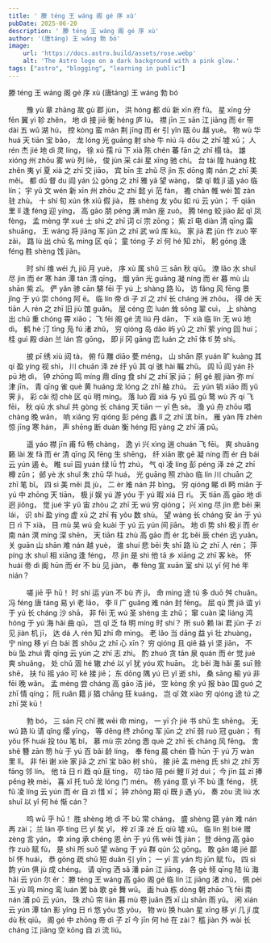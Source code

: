 ```yaml
---
title: ' 滕 téng 王 wáng 阁 gé 序 xù'
pubDate: 2025-06-20
description: ' 滕 téng 王 wáng 阁 gé 序 xù'
author: '(唐táng) 王 wáng 勃 bó'
image:
    url: 'https://docs.astro.build/assets/rose.webp'
    alt: 'The Astro logo on a dark background with a pink glow.'
tags: ["astro", "blogging", "learning in public"]
---
```


 滕 téng 王 wáng 阁 gé 序 xù
(唐táng) 王 wáng 勃 bó

 　   　   豫 yù 章 zhāng 故 gù 郡 jùn，  洪 hóng 都 dū 新 xīn 府 fǔ。  星 xīng 分 fēn 翼 yì 轸 zhěn，  地 dì 接 jiē 衡 héng 庐 lú。  襟 jīn 三 sān 江 jiāng 而 ér 带 dài 五 wǔ 湖 hú，  控 kòng 蛮 mán 荆 jīng 而 ér 引 yǐn 瓯 ōu 越 yuè。  物 wù 华 huá 天 tiān 宝 bǎo，  龙 lóng 光 guāng 射 shè 牛 niú 斗 dǒu 之 zhī 墟 xū；  人 rén 杰 jié 地 dì 灵 líng，  徐 xú 孺 rú 下 xià 陈 chén 蕃 fān 之 zhī 榻 tà。  雄 xióng 州 zhōu 雾 wù 列 liè，  俊 jùn 采 cǎi 星 xīng 驰 chí。  台 tái 隍 huáng 枕 zhěn 夷 yí 夏 xià 之 zhī 交 jiāo，  宾 bīn 主 zhǔ 尽 jìn 东 dōng 南 nán 之 zhī 美 měi。  都 dū 督 du 阎 yán 公 gōng 之 zhī 雅 yǎ 望 wàng，  棨 qǐ 戟 jǐ 遥 yáo 临 lín；  宇 yǔ 文 wén 新 xīn 州 zhōu 之 zhī 懿 yì 范 fàn，  襜 chān 帷 wéi 暂 zàn 驻 zhù。  十 shí 旬 xún 休 xiū 假 jià，  胜 shèng 友 yǒu 如 rú 云 yún；  千 qiān 里 lǐ 逢 féng 迎 yíng，  高 gāo 朋 péng 满 mǎn 座 zuò。  腾 téng 蛟 jiāo 起 qǐ 凤 fèng，  孟 mèng 学 xué 士 shì 之 zhī 词 cí 宗 zōng；  紫 zǐ 电 diàn 清 qīng 霜 shuāng，  王 wáng 将 jiāng 军 jūn 之 zhī 武 wǔ 库 kù。  家 jiā 君 jūn 作 zuò 宰 zǎi，  路 lù 出 chū 名 míng 区 qū；  童 tóng 子 zǐ 何 hé 知 zhī，  躬 gōng 逢 féng 胜 shèng 饯 jiàn。

 　   　   时 shí 维 wéi 九 jiǔ 月 yuè，  序 xù 属 shǔ 三 sān 秋 qiū。  潦 lǎo 水 shuǐ 尽 jìn 而 ér 寒 hán 潭 tán 清 qīng，  烟 yān 光 guāng 凝 níng 而 ér 暮 mù 山 shān 紫 zǐ。  俨 yǎn 骖 cān 騑 fēi 于 yú 上 shàng 路 lù，  访 fǎng 风 fēng 景 jǐng 于 yú 崇 chóng 阿 ē。  临 lín 帝 dì 子 zǐ 之 zhī 长 cháng 洲 zhōu，  得 dé 天 tiān 人 rén 之 zhī 旧 jiù 馆 guǎn。  层 céng 峦 luán 耸 sǒng 翠 cuì，  上 shàng 出 chū 重 chóng 霄 xiāo；  飞 fēi 阁 gé 流 liú 丹 dān，  下 xià 临 lín 无 wú 地 dì。  鹤 hè 汀 tīng 凫 fú 渚 zhǔ，  穷 qióng 岛 dǎo 屿 yǔ 之 zhī 萦 yíng 回 huí；  桂 guì 殿 diàn 兰 lán 宫 gōng，  即 jí 冈 gāng 峦 luán 之 zhī 体 tǐ 势 shì。

 　   　   披 pī 绣 xiù 闼 tà，  俯 fǔ 雕 diāo 甍 méng，  山 shān 原 yuán 旷 kuàng 其 qí 盈 yíng 视 shì，  川 chuān 泽 zé 纡 yū 其 qí 骇 hài 瞩 zhǔ。  闾 lǘ 阎 yán 扑 pū 地 dì，  钟 zhōng 鸣 míng 鼎 dǐng 食 shí 之 zhī 家 jiā；  舸 gě 舰 jiàn 弥 mí 津 jīn，  青 qīng 雀 què 黄 huáng 龙 lóng 之 zhī 舳 zhú。  云 yún 销 xiāo 雨 yǔ 霁 jì，  彩 cǎi 彻 chè 区 qū 明 míng。  落 luò 霞 xiá 与 yǔ 孤 gū 鹜 wù 齐 qí 飞 fēi，  秋 qiū 水 shuǐ 共 gòng 长 cháng 天 tiān 一 yī 色 sè。  渔 yú 舟 zhōu 唱 chàng 晚 wǎn，  响 xiǎng 穷 qióng 彭 péng 蠡 lǐ 之 zhī 滨 bīn，  雁 yàn 阵 zhèn 惊 jīng 寒 hán，  声 shēng 断 duàn 衡 héng 阳 yáng 之 zhī 浦 pǔ。

 　   　   遥 yáo 襟 jīn 甫 fǔ 畅 chàng，  逸 yì 兴 xìng 遄 chuán 飞 fēi。  爽 shuǎng 籁 lài 发 fā 而 ér 清 qīng 风 fēng 生 shēng，  纤 xiān 歌 gē 凝 níng 而 ér 白 bái 云 yún 遏 è。  睢 suī 园 yuán 绿 lǜ 竹 zhú，  气 qì 凌 líng 彭 péng 泽 zé 之 zhī 樽 zūn；  邺 yè 水 shuǐ 朱 zhū 华 huá，  光 guāng 照 zhào 临 lín 川 chuān 之 zhī 笔 bǐ。  四 sì 美 měi 具 jù，  二 èr 难 nán 并 bìng。  穷 qióng 睇 dì 眄 miǎn 于 yú 中 zhōng 天 tiān，  极 jí 娱 yú 游 yóu 于 yú 暇 xiá 日 rì。  天 tiān 高 gāo 地 dì 迥 jiǒng，  觉 jué 宇 yǔ 宙 zhòu 之 zhī 无 wú 穷 qióng；  兴 xìng 尽 jìn 悲 bēi 来 lái，  识 shí 盈 yíng 虚 xū 之 zhī 有 yǒu 数 shù。  望 wàng 长 cháng 安 ān 于 yú 日 rì 下 xià，  目 mù 吴 wú 会 kuài 于 yú 云 yún 间 jiān。  地 dì 势 shì 极 jí 而 ér 南 nán 溟 míng 深 shēn，  天 tiān 柱 zhù 高 gāo 而 ér 北 běi 辰 chén 远 yuǎn。  关 guān 山 shān 难 nán 越 yuè，  谁 shuí 悲 bēi 失 shī 路 lù 之 zhī 人 rén；  萍 píng 水 shuǐ 相 xiāng 逢 féng，  尽 jìn 是 shì 他 tā 乡 xiāng 之 zhī 客 kè。  怀 huái 帝 dì 阍 hūn 而 ér 不 bù 见 jiàn，  奉 fèng 宣 xuān 室 shì 以 yǐ 何 hé 年 nián？

 　   　   嗟 jiē 乎 hū！  时 shí 运 yùn 不 bù 齐 jì，  命 mìng 途 tú 多 duō 舛 chuǎn。  冯 féng 唐 táng 易 yì 老 lǎo，  李 lǐ 广 guǎng 难 nán 封 fēng。  屈 qū 贾 jiǎ 谊 yì 于 yú 长 cháng 沙 shā，  非 fēi 无 wú 圣 shèng 主 zhǔ；  窜 cuàn 梁 liáng 鸿 hóng 于 yú 海 hǎi 曲 qū，  岂 qǐ 乏 fá 明 míng 时 shí？  所 suǒ 赖 lài 君 jūn 子 zi 见 jiàn 机 jī，  达 dá 人 rén 知 zhī 命 mìng。  老 lǎo 当 dāng 益 yì 壮 zhuàng，  宁 nìng 移 yí 白 bái 首 shǒu 之 zhī 心 xīn？  穷 qióng 且 qiě 益 yì 坚 jiān，  不 bù 坠 zhuì 青 qīng 云 yún 之 zhī 志 zhì。  酌 zhuó 贪 tān 泉 quán 而 ér 觉 jué 爽 shuǎng，  处 chǔ 涸 hé 辙 zhé 以 yǐ 犹 yóu 欢 huān。  北 běi 海 hǎi 虽 suī 赊 shē，  扶 fú 摇 yáo 可 kě 接 jiē；  东 dōng 隅 yú 已 yǐ 逝 shì，  桑 sāng 榆 yú 非 fēi 晚 wǎn。  孟 mèng 尝 cháng 高 gāo 洁 jié，  空 kòng 余 yú 报 bào 国 guó 之 zhī 情 qíng；  阮 ruǎn 籍 jí 猖 chāng 狂 kuáng，  岂 qǐ 效 xiào 穷 qióng 途 tú 之 zhī 哭 kū！

 　   　   勃 bó，  三 sān 尺 chǐ 微 wēi 命 mìng，  一 yī 介 jiè 书 shū 生 shēng。  无 wú 路 lù 请 qǐng 缨 yīng，  等 děng 终 zhōng 军 jūn 之 zhī 弱 ruò 冠 guàn；  有 yǒu 怀 huái 投 tóu 笔 bǐ，  慕 mù 宗 zōng 悫 què 之 zhī 长 cháng 风 fēng。  舍 shě 簪 zān 笏 hù 于 yú 百 bǎi 龄 líng，  奉 fèng 晨 chén 昏 hūn 于 yú 万 wàn 里 lǐ。  非 fēi 谢 xiè 家 jiā 之 zhī 宝 bǎo 树 shù，  接 jiē 孟 mèng 氏 shì 之 zhī 芳 fāng 邻 lín。  他 tā 日 rì 趋 qū 庭 tíng，  叨 tāo 陪 péi 鲤 lǐ 对 duì；  今 jīn 兹 zī 捧 pěng 袂 mèi，  喜 xǐ 托 tuō 龙 lóng 门 mén。  杨 yáng 意 yì 不 bù 逢 féng，  抚 fǔ 凌 líng 云 yún 而 ér 自 zì 惜 xī；  钟 zhōng 期 qī 既 jì 遇 yù，  奏 zòu 流 liú 水 shuǐ 以 yǐ 何 hé 惭 cán？

 　   　   呜 wū 乎 hū！  胜 shèng 地 dì 不 bù 常 cháng，  盛 shèng 筵 yán 难 nán 再 zài；  兰 lán 亭 tíng 已 yǐ 矣 yǐ，  梓 zǐ 泽 zé 丘 qiū 墟 xū。  临 lín 别 bié 赠 zèng 言 yán，  幸 xìng 承 chéng 恩 ēn 于 yú 伟 wěi 饯 jiàn；  登 dēng 高 gāo 作 zuò 赋 fù，  是 shì 所 suǒ 望 wàng 于 yú 群 qún 公 gōng。  敢 gǎn 竭 jié 鄙 bǐ 怀 huái，  恭 gōng 疏 shū 短 duǎn 引 yǐn；  一 yī 言 yán 均 jūn 赋 fù，  四 sì 韵 yùn 俱 jù 成 chéng。  请 qǐng 洒 sǎ 潘 pān 江 jiāng，  各 gè 倾 qīng 陆 lù 海 hǎi 云 yún 尔 ěr：  滕 téng 王 wáng 高 gāo 阁 gé 临 lín 江 jiāng 渚 zhǔ，  佩 pèi 玉 yù 鸣 míng 鸾 luán 罢 bà 歌 gē 舞 wǔ。  画 huà 栋 dòng 朝 zhāo 飞 fēi 南 nán 浦 pǔ 云 yún，  珠 zhū 帘 lián 暮 mù 卷 juǎn 西 xī 山 shān 雨 yǔ。  闲 xián 云 yún 潭 tán 影 yǐng 日 rì 悠 yōu 悠 yōu，  物 wù 换 huàn 星 xīng 移 yí 几 jǐ 度 dù 秋 qiū。  阁 gé 中 zhōng 帝 dì 子 zǐ 今 jīn 何 hé 在 zài？  槛 jiàn 外 wài 长 cháng 江 jiāng 空 kōng 自 zì 流 liú。
